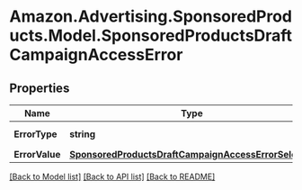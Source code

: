 # Amazon.Advertising.SponsoredProducts.Model.SponsoredProductsDraftCampaignAccessError

## Properties

Name | Type | Description | Notes
------------ | ------------- | ------------- | -------------
**ErrorType** | **string** | The type of the error | 
**ErrorValue** | [**SponsoredProductsDraftCampaignAccessErrorSelector**](SponsoredProductsDraftCampaignAccessErrorSelector.md) |  | 

[[Back to Model list]](../README.md#documentation-for-models) [[Back to API list]](../README.md#documentation-for-api-endpoints) [[Back to README]](../README.md)

